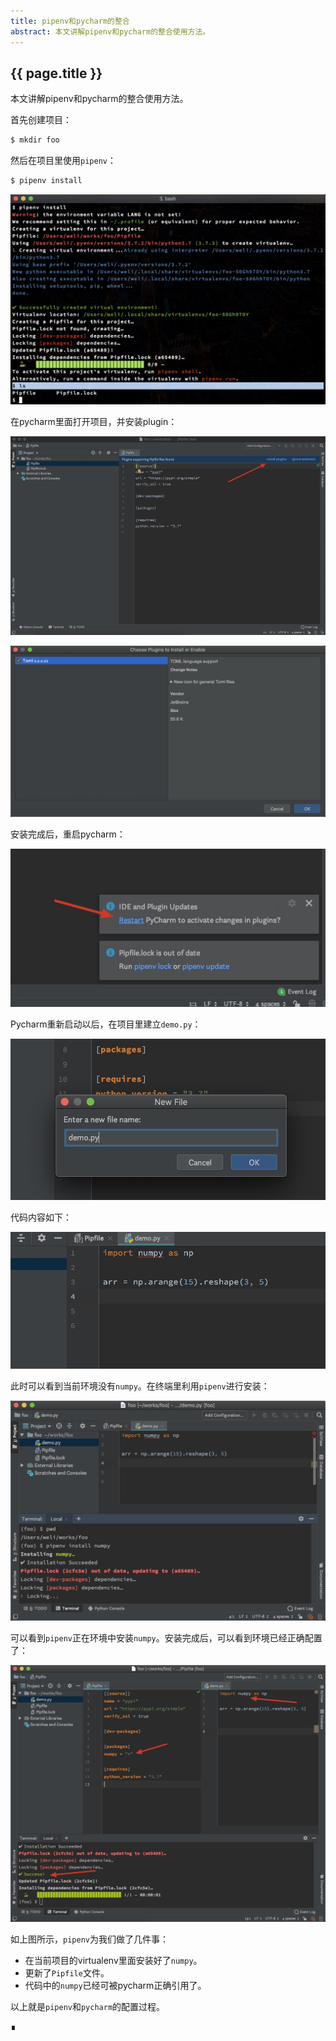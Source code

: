 ```yaml
---
title: pipenv和pycharm的整合
abstract: 本文讲解pipenv和pycharm的整合使用方法。
---
```


## {{ page.title }}

本文讲解pipenv和pycharm的整合使用方法。

首先创建项目：

```bash
$ mkdir foo
```

然后在项目里使用`pipenv`：

```bash
$ pipenv install
```

![](https://raw.githubusercontent.com/liweinan/blogpic2019/master/data/mar22/C8F4053C-A0D0-4C87-B305-F512D2CD5531.png)

在pycharm里面打开项目，并安装plugin：

![](https://raw.githubusercontent.com/liweinan/blogpic2019/master/data/mar22/C5847929-9B06-479E-A434-16CCD4E81FAE.png)

![](https://raw.githubusercontent.com/liweinan/blogpic2019/master/data/mar22/CADDCC05-2577-4381-BE0D-BC6F71EFB36B.png)

安装完成后，重启pycharm：

![](https://raw.githubusercontent.com/liweinan/blogpic2019/master/data/mar22/3381CB54-A711-4112-B22B-03296082CD80.png)

Pycharm重新启动以后，在项目里建立`demo.py`：

![](https://raw.githubusercontent.com/liweinan/blogpic2019/master/data/mar22/90DADC26-F831-45C4-B3E1-B7A9B311EA4F.png)

代码内容如下：

![](https://raw.githubusercontent.com/liweinan/blogpic2019/master/data/mar22/D0CCA974-99C3-47CB-9D6B-DD62AE329DCF.png)

此时可以看到当前环境没有`numpy`。在终端里利用`pipenv`进行安装：

![](https://raw.githubusercontent.com/liweinan/blogpic2019/master/data/mar22/3EB7B5CA-01B1-4D84-87D3-A269147B871A.png)

可以看到`pipenv`正在环境中安装`numpy`。安装完成后，可以看到环境已经正确配置了：

![](https://raw.githubusercontent.com/liweinan/blogpic2019/master/data/mar22/778E9D22-28C1-4110-9F7D-279EABEFBC64.png)

如上图所示，`pipenv`为我们做了几件事：

* 在当前项目的virtualenv里面安装好了`numpy`。
* 更新了`Pipfile`文件。
* 代码中的`numpy`已经可被pycharm正确引用了。

以上就是`pipenv`和`pycharm`的配置过程。

∎
